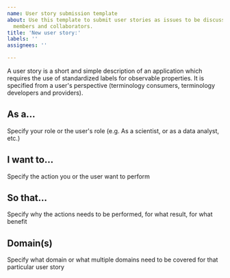 ```yaml
---
name: User story submission template
about: Use this template to submit user stories as issues to be discussed by group
  members and collaborators.
title: 'New user story:'
labels: ''
assignees: ''

---
```


A user story is a short and simple description of an application which requires the use of standardized labels for observable properties. It is specified from a user's perspective (terminology consumers, terminology developers and providers).

## As a...
Specify your role or the user's role (e.g. As a scientist, or as a data analyst, etc.) 

## I want to...
Specify the action you or the user want to perform 

## So that...
Specify why the actions needs to be performed, for what result, for what benefit

## Domain(s)
Specify what domain or what multiple domains need to be covered for that particular user story
